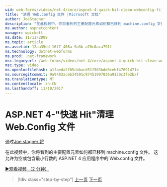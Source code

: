 ```yaml
---
uid: web-forms/videos/net-4/core/aspnet-4-quick-hit-clean-webconfig-files
title: "清理 Web.Config 文件 |Microsoft 文档"
author: JoeStagner
description: "在此视频中，你将看到的主要配置元素如何都已移到 machine.config 文件。 这允许 ASP.NET 4 和应用程序中的 Web.config 文件..."
ms.author: aspnetcontent
manager: wpickett
ms.date: 11/11/2009
ms.topic: article
ms.assetid: 12aa35dd-16f7-408a-9a3b-a70c0aca791f
ms.technology: dotnet-webforms
ms.prod: .net-framework
msc.legacyurl: /web-forms/videos/net-4/core/aspnet-4-quick-hit-clean-webconfig-files
msc.type: video
ms.openlocfilehash: a1faeda2f05cbbacd51f503bdd0cebf47691471e
ms.sourcegitcommit: 9a9483aceb34591c97451997036a9120c3fe2baf
ms.translationtype: MT
ms.contentlocale: zh-CN
ms.lasthandoff: 11/10/2017
---
```

<a name="aspnet-4-quick-hit---clean-webconfig-files"></a>ASP.NET 4-"快速 Hit"清理 Web.Config 文件
====================
通过[Joe stagner 将](https://github.com/JoeStagner)

在此视频中，你将看到的主要配置元素如何都已移到 machine.config 文件。 这允许为空或包含最小行数的 ASP.NET 4 应用程序中的 Web.config 文件。

[&#9654;观看视频 （2 分钟）](https://channel9.msdn.com/Blogs/ASP-NET-Site-Videos/aspnet-4-quick-hit-clean-webconfig-files)

>[!div class="step-by-step"]
[上一页](aspnet-4-quick-hit-auto-start.md)
[下一页](aspnet-4-quick-hit-predictable-client-ids.md)

